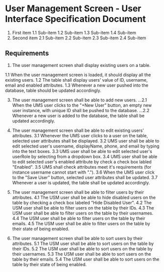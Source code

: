 # User Management Screen - User Interface Specification Document
1. First item
   1.1 Sub-item
   1.2 Sub-item
   1.3 Sub-item
   1.4 Sub-item
2. Second item
   2.1 Sub-item
   2.2 Sub-item
   2.3 Sub-item
   2.4 Sub-item

## Requirements

1. The user management screen shall display existing users on a table.
   
  1.1 When the user management screen is loaded, it should display all the existing users.
  1.2 The table shall display users' value of ID, username, email and enabled attributes.
  1.3 Whenever a new user pushed into the database, table should be updated accordingly.

3. The user management screen shall be able to add new users.
...2.1 When the UMS user clicks to the "+New User" button, an empty new user instance, with unique ID shall be pushed to the database.
...2.2 Whenever a new user is added to the database, the table shall be updated accordingly.

4. The user management screen shall be able to edit existing users' attributes.
3.1 Whenever the UMS user clicks to a user on the table, selected user attributes shall be displayed.
3.2 UMS user shall be able to edit selected user's username, displayName, phone, and email by typing into the text boxes.
3.3 UMS user shall be able to edit selected user's userRole by selecting from a dropdown box.
3.4 UMS user shall be able to edit selected user's enabled attribute by check a check box labled "Enabled".
3.5 UMS shall check attributes meet it's requirements (for instance username cannot start with ".").
3.6 When the UMS user click to the "Save User" button, selected user attributes shall be updated.
3.7 Whenever a user is updated, the table shall be updated accordingly.

5. The user management screen shall be able to filter users by their attributes.
4.1 The USM user shall be able to hide disabled users on the table by checking a check box labeled "Hide Disabled User".
4.2 The USM user shall be able to filter users on the table by their IDs.
4.3 The USM user shall be able to filter users on the table by their usernames.
4.4 The USM user shall be able to filter users on the table by their emails.
4.5 The USM user shall be able to filter users on the table by their state of being enabled.

6. The user management screen shall be able to sort users by their attributes.
5.1 The USM user shall be able to sort users on the table by their IDs.
5.2 The USM user shall be able to sort users on the table by their usernames.
5.3 The USM user shall be able to sort users on the table by their emails.
5.4 The USM user shall be able to sort users on the table by their state of being enabled.
